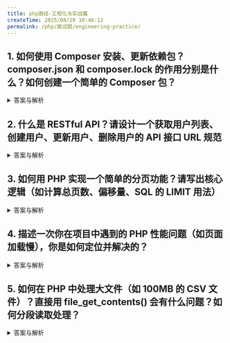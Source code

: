 ```yaml
---
title: php面经-工程化与实战篇
createTime: 2025/08/29 10:46:12
permalink: /php/面试题/engineering-practice/
---
```

## 1. 如何使用 Composer 安装、更新依赖包？composer.json 和 composer.lock 的作用分别是什么？如何创建一个简单的 Composer 包？

<details>
<summary>答案与解析</summary>

- 步骤与要点：

  1. **Composer 安装、更新依赖包的常用命令**：

     - **安装依赖**：
       - 首次安装指定包：`composer require 包名:版本约束`（如 `composer require monolog/monolog:^2.0`）。
       - 从 `composer.json` 安装所有依赖（基于 `composer.lock` 版本）：`composer install`（常用于项目初始化、部署或团队协作时同步依赖）。
     - **更新依赖**：
       - 更新指定包到符合版本约束的最新版本：`composer update 包名`。
       - 更新所有依赖到符合约束的最新版本（并更新 `composer.lock`）：`composer update`。
     - **卸载依赖**：`composer remove 包名`（会从 `composer.json` 和 `composer.lock` 中移除）。
  2. **composer.json 和 composer.lock 的作用**：

     - **composer.json**：项目的“依赖配置文件”，用于声明项目基本信息（名称、描述、作者）、依赖包（`require`/`require-dev`）、自动加载规则（`autoload`）、版本约束等。是开发者手动维护的“源配置”。
     - **composer.lock**：“依赖版本锁定文件”，由 Composer 自动生成，精确记录当前项目安装的每个依赖包的**具体版本号**、来源（如Git提交哈希）、校验值等。确保在不同环境（开发、测试、生产）或团队成员间，安装的依赖版本完全一致，避免“版本兼容问题”。
  3. **创建简单 Composer 包的步骤**：

     - 步骤1：创建包目录结构（如 `my-package/`），包含源代码目录（如 `src/`）和 `composer.json`。
     - 步骤2：通过 `composer init` 交互式生成 `composer.json`，或手动编写（定义包名、命名空间、自动加载等）。
     - 步骤3：编写核心代码（如 `src/` 下的类文件），遵循命名空间规范。
     - 步骤4：测试自动加载是否生效（通过 `composer dump-autoload` 刷新自动加载规则）。
     - 步骤5（可选）：发布到 Packagist（需先在GitHub等平台托管代码，再提交到Packagist）。
- 示例代码与操作：

  ```bash
  # 1. 安装与更新依赖示例
  # 安装monolog日志包（版本^2.0）
  composer require monolog/monolog:^2.0

  # 从composer.lock安装所有依赖（部署时使用）
  composer install

  # 更新monolog到最新兼容版本
  composer update monolog/monolog

  # 查看已安装的依赖
  composer show
  ```

  ```json
  // 2. composer.json 示例（项目或包的配置）
  {
      "name": "myvendor/my-package", // 包名（必须唯一，格式：厂商名/包名）
      "description": "A simple Composer package",
      "type": "library",
      "license": "MIT",
      "authors": [
          {
              "name": "Your Name",
              "email": "your@example.com"
          }
      ],
      "require": {
          "php": ">=7.4", // 依赖PHP版本
          "monolog/monolog": "^2.0" // 依赖其他包
      },
      "autoload": {
          "psr-4": {
              "MyVendor\\MyPackage\\": "src/" // 命名空间映射到src目录
          }
      }
  }
  ```

  ```php
  // 3. 创建简单Composer包的代码示例
  // 目录结构：
  // my-package/
  // ├── src/
  // │   └── Greeting.php
  // └── composer.json

  // src/Greeting.php（包的核心类）
  <?php
  namespace MyVendor\MyPackage;

  class Greeting
  {
      public function sayHello(string $name): string
      {
          return "Hello, {$name}!";
      }
  }
  ```

  ```bash
  # 3. 创建包后的操作
  # 初始化composer.json（交互式）
  cd my-package
  composer init

  # 刷新自动加载规则（修改composer.json后执行）
  composer dump-autoload

  # 测试包的使用（在包目录外创建test.php）
  <?php
  require 'vendor/autoload.php'; // 引入自动加载文件

  use MyVendor\MyPackage\Greeting;

  $greeting = new Greeting();
  echo $greeting->sayHello('Composer'); // 输出：Hello, Composer!
  ```
- 关键说明：

  - `composer install` 优先读取 `composer.lock`，无锁文件时才根据 `composer.json` 安装并生成锁文件；`composer update` 会忽略锁文件，更新依赖后重新生成锁文件。
  - 创建包时，命名空间需与 `composer.json` 中的 `autoload` 规则一致（如 PSR-4 规范），确保自动加载生效。
  - 发布到 Packagist 后，其他项目可通过 `composer require 你的包名` 安装使用。

</details>

## 2. 什么是 RESTful API？请设计一个获取用户列表、创建用户、更新用户、删除用户的 API 接口 URL 规范

<details>
<summary>答案与解析</summary>

- 思路要点：

  1. **RESTful API 的定义**：RESTful API 是一种基于 REST（Representational State Transfer，表现层状态转移）架构风格设计的 API 规范，核心特点包括：

     - 以**资源**为中心（如用户、订单），通过 URL 标识资源（避免 URL 中包含动词）。
     - 利用 HTTP 标准方法（GET、POST、PUT、DELETE 等）表示对资源的操作（如 GET 查、POST 增、PUT 改、DELETE 删）。
     - 无状态：每个请求必须包含所有必要信息，服务器不存储客户端状态。
     - 响应使用标准 HTTP 状态码（如 200 成功、201 创建、404 未找到、400 错误）。
  2. **用户相关 API 接口 URL 规范设计**：
     以“用户（users）”为资源，基于 RESTful 原则设计如下接口：
- 示例 URL 规范：

  | 功能             | HTTP 方法 | URL 路径            | 请求参数位置             | 成功响应状态码 | 说明                                                            |
  | ---------------- | --------- | ------------------- | ------------------------ | -------------- | --------------------------------------------------------------- |
  | 获取用户列表     | GET       | `/api/users`      | 查询参数（如分页、筛选） | 200 OK         | 支持分页（`?page=1&per_page=10`）、筛选（`?status=active`） |
  | 获取单个用户详情 | GET       | `/api/users/{id}` | URL 路径参数（id）       | 200 OK         | `{id}` 为用户唯一标识（如 ID 或 UUID）                        |
  | 创建新用户       | POST      | `/api/users`      | 请求体（JSON/表单）      | 201 Created    | 响应包含新创建用户的完整信息及 URL                              |
  | 全量更新用户信息 | PUT       | `/api/users/{id}` | URL 路径参数 + 请求体    | 200 OK         | 需提供用户所有必填字段（覆盖更新）                              |
  | 部分更新用户信息 | PATCH     | `/api/users/{id}` | URL 路径参数 + 请求体    | 200 OK         | 仅需提供需修改的字段（局部更新）                                |
  | 删除用户         | DELETE    | `/api/users/{id}` | URL 路径参数（id）       | 204 No Content | 成功删除后无响应体                                              |
- 示例请求与响应说明：

  - **获取用户列表（GET /api/users?page=1&status=active）**响应（200 OK）：

    ```json
    {
      "data": [
        {"id": 1, "name": "张三", "email": "zhangsan@example.com", "status": "active"},
        {"id": 2, "name": "李四", "email": "lisi@example.com", "status": "active"}
      ],
      "meta": {"page": 1, "per_page": 10, "total": 2}
    }
    ```
  - **创建用户（POST /api/users）**请求体：

    ```json
    {"name": "王五", "email": "wangwu@example.com", "password": "123456"}
    ```

    响应（201 Created）：

    ```json
    {
      "data": {"id": 3, "name": "王五", "email": "wangwu@example.com", "status": "active"},
      "links": {"self": "/api/users/3"}
    }
    ```
  - **删除用户（DELETE /api/users/3）**
    响应：204 No Content（无响应体）
- 核心设计原则：

  - URL 中使用**复数名词**（`users`）表示资源集合，避免动词（如 `/getUsers` 错误，`/users` 正确）。
  - 用 HTTP 方法区分操作类型，而非 URL 路径（如创建用户用 `POST /users` 而非 `POST /createUser`）。
  - 资源标识（`{id}`）清晰，支持嵌套资源（如 `/api/users/{id}/posts` 表示用户的文章）。
  - 响应格式统一（如包裹在 `data` 字段中），包含元数据（分页信息）和链接（便于导航）。

</details>

## 3. 如何用 PHP 实现一个简单的分页功能？请写出核心逻辑（如计算总页数、偏移量、SQL 的 LIMIT 用法）

<details>
<summary>答案与解析</summary>

- 思路要点：实现分页功能的核心是通过分段查询数据并提供导航能力，整体流程包括：

  1. 接收用户请求的页码参数，结合业务需求设定每页显示条数。
  2. 统计符合条件的总记录数，以此为基础计算总页数。
  3. 对当前页码进行边界校验，确保其在有效范围内（1到总页数之间）。
  4. 根据当前页码和每页条数计算数据查询的偏移量，用于定位查询起点。
  5. 使用SQL的 `LIMIT`和 `OFFSET`子句查询当前页数据，实现数据分段。
  6. 生成包含上一页、下一页、首尾页的分页导航链接，提升用户体验。
- 核心逻辑：

  1. **参数处理**：从URL参数 `?page=xx`获取当前页码，默认值为1；定义每页显示条数（如10条）。
  2. **总记录数查询**：通过 `SELECT COUNT(*) FROM 表名 [WHERE 条件]`获取符合条件的总记录数（记为 `$total`）。
  3. **总页数计算**：总页数 = 向上取整（总记录数 ÷ 每页条数），公式为 `$totalPages = max(1, (int)ceil($total / $pageSize))`（确保至少1页）。
  4. **页码边界校验**：当前页码需满足 `1 ≤ $currentPage ≤ $totalPages`，通过 `$currentPage = max(1, min($currentPage, $totalPages))`实现。
  5. **偏移量计算**：查询起点偏移量 =（当前页码 - 1）× 每页条数，即 `$offset = ($currentPage - 1) * $pageSize`（用于 `LIMIT`的 `OFFSET`参数）。
  6. **分页查询**：执行 `SELECT ... FROM 表名 [WHERE 条件] LIMIT :pageSize OFFSET :offset`获取当前页数据。
  7. **导航链接生成**：根据当前页码生成上一页（`$currentPage - 1`）、下一页（`$currentPage + 1`）及首尾页链接，隐藏无效链接（如首页前无“上一页”）。
- 示例代码：

```php
<?php
// 1. 基础配置与参数获取
$pageSize = 10; // 每页显示10条记录
$currentPage = isset($_GET['page']) ? (int)$_GET['page'] : 1; // 当前页码，默认第1页

// 2. 数据库连接（PDO示例）
try {
    $pdo = new PDO(
        'mysql:host=localhost;dbname=test;charset=utf8mb4',
        'root',
        'your_password',
        [PDO::ATTR_ERRMODE => PDO::ERRMODE_EXCEPTION]
    );
} catch (PDOException $e) {
    die("数据库连接失败：" . $e->getMessage());
}

// 3. 查询总记录数（带筛选条件示例）
$filterCondition = "status = 'active'"; // 业务筛选条件
$totalStmt = $pdo->prepare("SELECT COUNT(*) AS total FROM users WHERE {$filterCondition}");
$totalStmt->execute();
$total = (int)$totalStmt->fetchColumn();

// 4. 计算总页数
$totalPages = $total > 0 ? (int)ceil($total / $pageSize) : 1;

// 5. 页码边界处理（防止越界）
$currentPage = max(1, min($currentPage, $totalPages));

// 6. 计算偏移量
$offset = ($currentPage - 1) * $pageSize;

// 7. 查询当前页数据（LIMIT + OFFSET实现分页）
$dataStmt = $pdo->prepare("
    SELECT id, name, email, created_at 
    FROM users 
    WHERE {$filterCondition} 
    ORDER BY created_at DESC 
    LIMIT :pageSize OFFSET :offset
");
$dataStmt->bindParam(':pageSize', $pageSize, PDO::PARAM_INT);
$dataStmt->bindParam(':offset', $offset, PDO::PARAM_INT);
$dataStmt->execute();
$users = $dataStmt->fetchAll(PDO::FETCH_ASSOC);

// 8. 输出分页数据
echo "<div>共 {$total} 条记录，当前第 {$currentPage}/{$totalPages} 页</div>";
echo "<ul>";
foreach ($users as $user) {
    echo "<li>{$user['id']}：{$user['name']}（{$user['email']}）- 注册时间：{$user['created_at']}</li>";
}
echo "</ul>";

// 9. 生成分页导航链接
echo "<div class='pagination'>";
// 上一页
if ($currentPage > 1) {
    echo "<a href='?page=" . ($currentPage - 1) . "'>上一页</a> ";
}

// 页码列表（优化版：显示当前页前后2页）
for ($i = max(1, $currentPage - 2); $i <= min($totalPages, $currentPage + 2); $i++) {
    if ($i == $currentPage) {
        echo "<span class='current'>{$i}</span> "; // 当前页高亮
    } else {
        echo "<a href='?page={$i}'>{$i}</a> ";
    }
}

// 下一页
if ($currentPage < $totalPages) {
    echo "<a href='?page=" . ($currentPage + 1) . "'>下一页</a>";
}
echo "</div>";
?>
```

</details>

## 4. 描述一次你在项目中遇到的 PHP 性能问题（如页面加载慢），你是如何定位并解决的？

<details>
<summary>答案与解析</summary>

- 思路要点：以电商项目“商品详情页加载缓慢（平均响应时间5.2秒，高峰期超8秒）”为例，完整复盘性能问题的定位与解决流程，核心逻辑包括“现象排查→工具定位→问题拆解→针对性优化→效果验证”五步：

  1. 先通过前端工具排除资源加载问题，锁定后端处理瓶颈；
  2. 用性能分析工具（Xdebug）、数据库监控（慢查询日志）定位具体低效代码与SQL；
  3. 拆解核心问题（N+1查询、无索引、无缓存）；
  4. 分别从代码、数据库、缓存层落地优化；
  5. 验证优化效果，确保性能达标。
- 核心逻辑：

  1. **问题现象聚焦**：

     - 商品详情页（含商品基础信息、分类、关联评论、库存）加载时，“等待服务器响应（TTFB）”占总耗时90%+，前端资源（JS/CSS/图片）加载无异常；
     - 高峰期服务器CPU使用率达80%+，PHP-FPM进程队列长度超20，部分请求因超时被丢弃。
  2. **定位关键步骤**：

     - **前端工具初判**：浏览器Network面板显示接口 `/api/product/detail?id=xxx`响应时间4.8秒，排除前端问题；
     - **Xdebug性能分析**：启用Xdebug Profiler生成调用栈日志，用KCacheGrind分析发现：
       - `ProductService::getDetail()`函数耗时占比75%，其中 `getProductComments()`循环调用 `UserService::getUserName()`（1次商品查询+20次用户名称查询，N+1问题）；
       - `getProductStock()`函数执行的SQL无索引，全表扫描耗时1.2秒；
     - **数据库慢查询日志**：开启MySQL慢查询日志（`slow_query_log=1`），捕获2条关键SQL：
       ① `SELECT * FROM product_stock WHERE product_id=?`（无索引，全表扫描）；
       ② `SELECT name FROM users WHERE id=?`（被循环调用20次，累计耗时1.5秒）。
  3. **核心问题拆解**：

     - **N+1查询问题**：获取商品评论时，循环查询每条评论的用户名称（1次评论查询+N次用户查询）；
     - **SQL无索引**：`product_stock`表未对 `product_id`创建索引，导致库存查询全表扫描；
     - **无缓存策略**：热门商品（日访问10万+）的详情数据未缓存，每次请求均重复查询数据库。
  4. **针对性优化动作**：

     - **解决N+1查询**：将循环查询改为批量查询，用 `WHERE id IN (?)`一次性获取所有用户名称；
     - **优化SQL索引**：为 `product_stock`表创建 `product_id`唯一索引，减少扫描范围；
     - **添加缓存层**：用Redis缓存热门商品详情（缓存Key：`product:detail:{id}`），设置15分钟过期时间，缓存命中时直接返回数据；
     - **PHP-FPM配置调整**：根据服务器内存（8GB）将 `pm.max_children`从40增至60，`pm.start_servers`从10增至15，减少请求排队。
  5. **优化效果验证**：

     - 接口响应时间从4.8秒降至300ms以内，TTFB缩短94%；
     - 高峰期CPU使用率降至30%以下，PHP-FPM队列长度稳定在0-2；
     - 数据库QPS从1200降至300，热门商品详情查询缓存命中率达90%+。
- 示例代码：

```php
<?php
// 1. 解决N+1查询：批量获取用户名称（优化前：循环调用getUserName()）
class ProductService {
    public function getProductComments(int $productId): array {
        $pdo = $this->getPDO();
        // 步骤1：一次性查询商品的所有评论
        $stmt = $pdo->prepare("SELECT id, user_id, content FROM product_comments WHERE product_id=? LIMIT 20");
        $stmt->execute([$productId]);
        $comments = $stmt->fetchAll(PDO::FETCH_ASSOC);
        if (empty($comments)) return [];

        // 步骤2：批量获取所有评论对应的用户ID
        $userIds = array_column($comments, 'user_id');
        $userIds = array_unique($userIds); // 去重，减少查询量

        // 步骤3：批量查询用户名称（1次查询替代N次）
        $userStmt = $pdo->prepare("SELECT id, name FROM users WHERE id IN (" . implode(',', array_fill(0, count($userIds), '?')) . ")");
        $userStmt->execute($userIds);
        $users = array_column($userStmt->fetchAll(PDO::FETCH_ASSOC), 'name', 'id');

        // 步骤4：映射用户名称到评论
        foreach ($comments as &$comment) {
            $comment['user_name'] = $users[$comment['user_id']] ?? '匿名用户';
        }
        return $comments;
    }

    private function getPDO(): PDO {
        return new PDO(
            'mysql:host=localhost;dbname=ecommerce;charset=utf8mb4',
            'root',
            'your_password',
            [PDO::ATTR_ERRMODE => PDO::ERRMODE_EXCEPTION]
        );
    }
}

// 2. Redis缓存商品详情（优化前：每次查询数据库）
class ProductDetailService {
    private $redis;

    public function __construct() {
        $this->redis = new Redis();
        $this->redis->connect('127.0.0.1', 6379);
    }

    public function getDetail(int $productId): array {
        $cacheKey = "product:detail:{$productId}";
        // 步骤1：尝试从缓存获取
        $cachedData = $this->redis->get($cacheKey);
        if ($cachedData) {
            return json_decode($cachedData, true);
        }

        // 步骤2：缓存未命中，查询数据库（调用商品、库存、评论等逻辑）
        $product = $this->getProductBaseInfo($productId);
        $stock = $this->getProductStock($productId);
        $comments = (new ProductService())->getProductComments($productId);

        $detail = [
            'product' => $product,
            'stock' => $stock,
            'comments' => $comments
        ];

        // 步骤3：写入缓存（设置15分钟过期）
        $this->redis->setex($cacheKey, 900, json_encode($detail));
        return $detail;
    }

    // 优化库存查询（依赖已创建的product_id索引）
    private function getProductStock(int $productId): int {
        $stmt = $this->getPDO()->prepare("SELECT stock FROM product_stock WHERE product_id=?");
        $stmt->execute([$productId]);
        return (int)$stmt->fetchColumn() ?: 0;
    }

    private function getProductBaseInfo(int $productId): array {
        // 商品基础信息查询逻辑（略）
    }

    private function getPDO(): PDO {
        // 同上方PDO实例化逻辑（略）
    }
}

// 3. PHP-FPM配置优化（php-fpm.conf）
/*
[www]
pm = dynamic
pm.max_children = 60        # 最大进程数（原40）
pm.start_servers = 15       # 启动时进程数（原10）
pm.min_spare_servers = 10   # 最小空闲进程数
pm.max_spare_servers = 20   # 最大空闲进程数
pm.max_requests = 1000      # 每个进程处理请求数（防止内存泄漏）
*/

// 4. 数据库索引创建（优化库存查询）
// ALTER TABLE product_stock ADD UNIQUE INDEX idx_product_id (product_id);
?>
```

</details>

## 5. 如何在 PHP 中处理大文件（如 100MB 的 CSV 文件）？直接用 file_get_contents() 会有什么问题？如何分段读取处理？

<details>
<summary>答案与解析</summary>

- 思路要点：处理大文件（如100MB+ CSV、10GB+日志）的核心是**避免一次性加载全文件到内存**，需根据文件类型（文本/二进制）和大小选择适配方案：文本文件优先用生成器或SplFileObject实现逐行读取，超大型文件可借助系统命令提升效率，二进制文件则通过固定字节块分拆处理，最终通过“分段读取+批量处理”平衡内存占用与效率。
- 核心逻辑：

  1. **`file_get_contents()`的致命问题**：

     - 内存溢出：该函数会将文件完整加载到内存，100MB文件因PHP字符串元数据开销，实际占用内存可能达150MB+，若超过 `memory_limit`（如128M），直接抛出“Allowed memory size exhausted”错误。
     - 性能阻塞：大文件加载会导致CPU/内存瞬间峰值，单进程阻塞时间长，并发场景下会引发请求排队，甚至系统超时。
  2. **分段处理的通用步骤**：

     - 建立流式连接：用 `fopen()`或 `SplFileObject`创建文件流（仅占用KB级句柄资源，非全文件加载）。
     - 分块读取数据：文本文件逐行读（`fgetcsv()`/`current()`），二进制文件按固定字节块读（`fread(4096)`）。
     - 批量处理数据：积累N条/块数据后统一处理（如批量入库、筛选），减少IO交互次数。
     - 强制释放资源：通过 `finally`或显式调用 `fclose()`关闭文件流，避免句柄泄漏。
     - 安全过滤校验：系统命令需用 `escapeshellarg()`过滤参数，防止注入；数据解析需跳过无效行，避免异常中断。
- 示例代码：

#### 1. 生成器（yield）处理超大 CSV（1GB+适用）

```php
<?php
/**
 * 生成器：逐行读取CSV并返回映射后的数据
 * 核心优势：内存占用恒定（仅保留当前行数据），支持无限迭代
 */
function csvGenerator(string $filePath): \Generator {
    // 建立文件流（只读模式）
    $handle = fopen($filePath, 'r');
    if (!$handle) {
        throw new Exception("文件打开失败：{$filePath}");
    }

    try {
        // 读取CSV表头（第一行）
        $header = fgetcsv($handle);
        if ($header === false) {
            throw new Exception("CSV格式错误，无法解析表头");
        }

        // 逐行读取并生成数据（yield动态返回，不占用整块内存）
        while (($row = fgetcsv($handle)) !== false) {
            // 过滤长度不匹配的无效行（避免array_combine失败）
            if (count($row) === count($header)) {
                yield array_combine($header, $row);
            }
        }
    } finally {
        // 无论成功/失败，强制关闭文件流
        fclose($handle);
    }
}

// 批量入库函数（具体实现，避免省略）
function batchInsert(array $data): void {
    if (empty($data)) return;

    try {
        $pdo = new PDO(
            'mysql:host=localhost;dbname=user_db;charset=utf8mb4',
            'db_user',
            'db_pass',
            [PDO::ATTR_ERRMODE => PDO::ERRMODE_EXCEPTION]
        );

        // 生成批量插入SQL（减少循环执行次数）
        $placeholders = rtrim(str_repeat('(?, ?, ?),', count($data)), ',');
        $sql = "INSERT INTO users (id, name, email) VALUES {$placeholders}";
        $stmt = $pdo->prepare($sql);

        // 扁平化参数数组（适配PDO批量绑定）
        $params = [];
        foreach ($data as $row) {
            $params[] = $row['id'];
            $params[] = $row['name'];
            $params[] = $row['email'] ?? 'unknown@example.com';
        }

        $stmt->execute($params);
        echo "批量入库成功：" . count($data) . "条\n";
    } catch (PDOException $e) {
        throw new Exception("入库失败：" . $e->getMessage());
    }
}

// 使用生成器处理1GB+ CSV
$batchSize = 1000; // 每1000行批量入库
$batchData = [];

try {
    foreach (csvGenerator('1gb_user_data.csv') as $row) {
        // 过滤有效数据（校验ID和邮箱格式）
        if (!empty($row['id']) && filter_var($row['email'], FILTER_VALIDATE_EMAIL)) {
            $batchData[] = [
                'id' => $row['id'],
                'name' => $row['name'] ?? '匿名用户',
                'email' => $row['email']
            ];
        }

        // 达到批次大小，执行批量处理
        if (count($batchData) >= $batchSize) {
            batchInsert($batchData);
            $batchData = []; // 清空缓存，释放内存
        }
    }

    // 处理剩余不足1000行的数据
    if (!empty($batchData)) {
        batchInsert($batchData);
    }
    echo "全量处理完成！";
} catch (Exception $e) {
    echo "处理异常：" . $e->getMessage();
}
?>
```

#### 2. SplFileObject 处理 CSV（100MB-1GB文本文件适用）

```php
<?php
/**
 * SplFileObject：SPL标准库文件迭代器
 * 核心优势：内置CSV解析、空行过滤，无需手动管理文件指针，代码简洁
 */
// 初始化文件对象（只读模式）
$file = new SplFileObject('large_order_data.csv', 'r');

// 配置CSV解析规则（避免重复参数，修正原重复的DROP_NEW_LINE）
$file->setFlags(
    SplFileObject::READ_CSV |        // 自动按CSV格式解析行
    SplFileObject::SKIP_EMPTY |      // 跳过空行
    SplFileObject::DROP_NEW_LINE     // 移除行尾换行符
);
// 设置CSV分隔符（逗号）和字段包裹符（双引号，处理含逗号的字段）
$file->setCsvControl(',', '"');

// 读取表头（第一行）
$header = $file->current();
// 移动指针到下一行（跳过表头，避免重复处理）
$file->next();

$batchSize = 1000;
$batchData = [];

// 迭代处理每行（无需手动判断feof()，迭代器自动终止）
while (!$file->eof()) {
    $row = $file->current();
    // 指针下移（必须调用，否则会无限循环当前行）
    $file->next();

    // 过滤无效行（解析失败/字段数不匹配表头）
    if ($row === false || count($row) !== count($header)) {
        continue;
    }

    // 映射表头与数据
    $orderData = array_combine($header, $row);
    $batchData[] = [
        'order_id' => $orderData['order_id'],
        'user_id' => $orderData['user_id'],
        'amount' => (float)$orderData['amount'],
        'created_at' => $orderData['created_at']
    ];

    // 批量处理订单数据（达到批次大小）
    if (count($batchData) >= $batchSize) {
        batchInsertOrders($batchData);
        $batchData = [];
    }
}

// 处理剩余数据
if (!empty($batchData)) {
    batchInsertOrders($batchData);
}

/**
 * 订单批量入库（具体实现）
 */
function batchInsertOrders(array $data): void {
    if (empty($data)) return;

    try {
        $pdo = new PDO(
            'mysql:host=localhost;dbname=order_db;charset=utf8mb4',
            'db_user',
            'db_pass',
            [PDO::ATTR_ERRMODE => PDO::ERRMODE_EXCEPTION]
        );

        $placeholders = rtrim(str_repeat('(?, ?, ?, ?),', count($data)), ',');
        $sql = "INSERT INTO orders (order_id, user_id, amount, created_at) VALUES {$placeholders}";
        $stmt = $pdo->prepare($sql);

        $params = [];
        foreach ($data as $row) {
            $params[] = $row['order_id'];
            $params[] = $row['user_id'];
            $params[] = $row['amount'];
            $params[] = $row['created_at'];
        }

        $stmt->execute($params);
        echo "订单批量入库：" . count($data) . "条\n";
    } catch (PDOException $e) {
        throw new Exception("订单入库失败：" . $e->getMessage());
    }
}
?>
```

#### 3. 系统命令处理超大文件（10GB+日志/CSV适用）

```php
<?php
/**
 * 调用系统命令（awk/sed）处理超大型文件
 * 核心优势：利用系统级IO优化，处理10GB+文件效率远超PHP纯脚本
 * 关键注意：必须用escapeshellarg()过滤参数，防止命令注入
 */
// 业务需求：从10GB日志CSV中筛选"error"级别日志，输出到新文件
$inputFile = '/data/logs/10gb_app_logs.csv';
$outputFile = '/data/logs/filtered_error_logs.csv';
$targetLevel = 'error'; // 筛选目标日志级别（第3列）

// 安全过滤参数（防止命令注入，如输入含"; rm -rf /"的恶意路径）
$safeInput = escapeshellarg($inputFile);
$safeOutput = escapeshellarg($outputFile);
$safeLevel = escapeshellarg($targetLevel);

// 构建awk命令：按逗号分隔，第3列等于"error"的行输出到目标文件
// 注：awk中$3表示第3列，需用单引号包裹命令逻辑，避免变量解析
$command = "awk -F ',' '\$3 == {$safeLevel}' {$safeInput} > {$safeOutput}";

// 执行命令并捕获结果
exec($command, $execOutput, $returnCode);

// 结果判断
if ($returnCode === 0) {
    // 获取输出文件大小，验证处理结果
    $outputSize = filesize($outputFile) / (1024 * 1024); // 转为MB
    echo "筛选完成！\n";
    echo "输入文件：{$inputFile}\n";
    echo "输出文件：{$outputFile}\n";
    echo "输出文件大小：" . round($outputSize, 2) . "MB\n";
} else {
    // 命令执行失败，输出错误信息
    echo "命令执行失败！\n";
    echo "错误信息：" . implode("\n", $execOutput) . "\n";
    echo "执行命令：{$command}\n";
}

// 扩展场景：分割大文件（按1GB拆分）
$splitCommand = "split -b 1G {$safeInput} /data/logs/split_log_ -d -a 3";
exec($splitCommand, $splitOutput, $splitCode);
if ($splitCode === 0) {
    echo "10GB文件按1GB拆分完成，拆分文件前缀：split_log_";
}
?>
```

#### 4. 二进制文件分块处理（压缩包/视频/日志适用）

```php
<?php
/**
 * 二进制文件分块处理（非文本文件，如.zip/.log/.mp4）
 * 核心逻辑：按固定字节块（4KB/8KB）读取，避免一次性加载二进制数据
 * 关键：必须用二进制模式（rb/wb）打开，防止不同系统换行符转换损坏数据
 */
$inputBinaryFile = '/data/files/large_package.zip'; // 二进制源文件
$outputProcessedFile = '/data/files/encrypted_package.zip'; // 处理后文件
$chunkSize = 4096; // 每次读取4KB（可根据内存调整，如8192）
$encryptionKey = 'your-16-byte-key'; // AES-128需16字节密钥

// 以二进制模式打开文件（rb=只读二进制，wb=写入二进制）
$inHandle = fopen($inputBinaryFile, 'rb');
$outHandle = fopen($outputProcessedFile, 'wb');

if (!$inHandle || !$outHandle) {
    die("二进制文件打开失败：" . ($inHandle ? '' : $inputBinaryFile) . ($outHandle ? '' : $outputProcessedFile));
}

try {
    $totalProcessed = 0; // 统计已处理字节数
    // 循环分块读取
    while (!feof($inHandle)) {
        // 读取4KB二进制块
        $binaryChunk = fread($inHandle, $chunkSize);
        if ($binaryChunk === false) {
            throw new Exception("二进制块读取失败，已处理：{$totalProcessed}字节");
        }

        // 二进制处理（示例：AES-128加密，保护文件内容）
        $processedChunk = encryptBinaryChunk($binaryChunk, $encryptionKey);

        // 写入处理后的二进制块
        fwrite($outHandle, $processedChunk);

        $totalProcessed += strlen($binaryChunk);
        // 每处理100MB输出进度（可选）
        if ($totalProcessed % (100 * 1024 * 1024) === 0) {
            echo "已处理：" . ($totalProcessed / (1024 * 1024)) . "MB\n";
        }
    }

    $totalSize = filesize($inputBinaryFile) / (1024 * 1024);
    echo "二进制文件处理完成！\n";
    echo "源文件大小：" . round($totalSize, 2) . "MB\n";
    echo "处理后文件：{$outputProcessedFile}\n";
} catch (Exception $e) {
    echo "处理异常：" . $e->getMessage();
} finally {
    // 强制关闭文件流，释放资源
    fclose($inHandle);
    fclose($outHandle);
}

/**
 * 二进制块加密（AES-128-ECB，示例实现）
 */
function encryptBinaryChunk(string $chunk, string $key): string {
    // AES加密需补位（PKCS#7）
    $blockSize = openssl_cipher_iv_length('aes-128-ecb');
    $padLength = $blockSize - (strlen($chunk) % $blockSize);
    $chunkPadded = $chunk . str_repeat(chr($padLength), $padLength);

    // 执行加密（ECB模式无需IV，实际生产建议用CBC/GCM模式）
    return openssl_encrypt(
        $chunkPadded,
        'aes-128-ecb',
        $key,
        OPENSSL_RAW_DATA // 输出原始二进制，而非base64
    );
}
?>
```

- 方法对比与适用场景：

  | 处理方法              | 内存占用 | 代码复杂度 | 最佳适用场景                         | 核心优势                                |
  | --------------------- | -------- | ---------- | ------------------------------------ | --------------------------------------- |
  | 生成器（yield）       | 极低     | 中         | 1GB+文本文件（CSV/日志）             | 内存恒定，支持无限迭代，纯PHP实现       |
  | SplFileObject         | 低       | 低         | 100MB-1GB文本文件                    | 内置CSV解析，无需手动管理指针，代码简洁 |
  | 系统命令（awk/split） | 极低     | 低         | 10GB+超大型文件（筛选/分割）         | 系统级IO优化，处理速度远超PHP脚本       |
  | 二进制分块（fread）   | 可控     | 中         | 非文本文件（压缩包/视频/二进制日志） | 灵活适配二进制数据，避免格式损坏        |
- 关键补充说明：

  1. 生成器的核心价值是“动态返回数据”，全程仅保留当前行在内存，即使处理10GB文本文件，内存占用也稳定在50KB以内。
  2. SplFileObject的 `setFlags`需避免重复参数（如原重复的 `DROP_NEW_LINE`），否则可能导致解析异常。
  3. 系统命令必须用 `escapeshellarg()`过滤所有外部输入（如文件路径、筛选关键词），防止“命令注入”攻击（如输入 `"; rm -rf /"`）。
  4. 二进制文件必须用 `rb`/`wb`模式打开，Windows系统若用 `r`/`w`模式，会自动转换 `\n`为 `\r\n`，导致二进制数据损坏。
  5. 批量处理的批次大小建议设为1000-5000条，过小会增加数据库IO次数，过大则可能短暂提升内存占用。

</details>